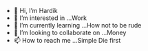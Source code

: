 - 👋 Hi, I’m Hardik
- 👀 I’m interested in ...Work
- 🌱 I’m currently learning ...How not to be rude
- 💞️ I’m looking to collaborate on ...Money
- 📫 How to reach me ...Simple Die first

<!---
hard1k99/hard1k99 is a ✨ special ✨ repository because its `README.md` (this file) appears on your GitHub profile.
You can click the Preview link to take a look at your changes.
--->
